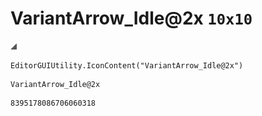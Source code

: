 # VariantArrow_Idle@2x `10x10`
<img src="/img/VariantArrow_Idle@2x.png" width=10 height=10>

``` CSharp
EditorGUIUtility.IconContent("VariantArrow_Idle@2x")
```
```
VariantArrow_Idle@2x
```
```
8395178086706060318
```
